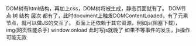 DOM树有html结构，再加上css，DOM树将被生成，静态页面就有了。
 DOM节点 树 结构 层次 都有了，此时document上触发DOMContentLoaded，有了元素节点，就可以做JS的交互了。
 页面上还依赖于其它资源，例如js(阻塞下载)，img(网页性能杀手)
 window.onload 此时写js就晚了
 如果不等事件的发生，js操作可能无效